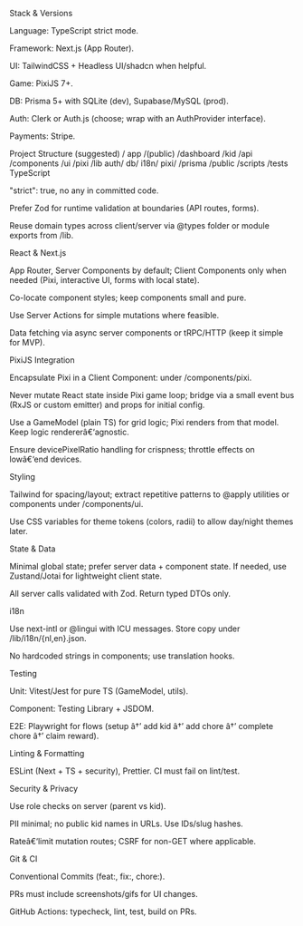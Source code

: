 ﻿Stack & Versions

Language: TypeScript strict mode.

Framework: Next.js (App Router).

UI: TailwindCSS + Headless UI/shadcn when helpful.

Game: PixiJS 7+.

DB: Prisma 5+ with SQLite (dev), Supabase/MySQL (prod).

Auth: Clerk or Auth.js (choose; wrap with an AuthProvider interface).

Payments: Stripe.

Project Structure (suggested)
/ app
  /(public)
  /dashboard
  /kid
  /api
/components
  /ui
  /pixi
/lib
  auth/
  db/
  i18n/
  pixi/
/prisma
/public
/scripts
/tests
TypeScript

"strict": true, no any in committed code.

Prefer Zod for runtime validation at boundaries (API routes, forms).

Reuse domain types across client/server via @types folder or module exports from /lib.

React & Next.js

App Router, Server Components by default; Client Components only when needed (Pixi, interactive UI, forms with local state).

Co-locate component styles; keep components small and pure.

Use Server Actions for simple mutations where feasible.

Data fetching via async server components or tRPC/HTTP (keep it simple for MVP).

PixiJS Integration

Encapsulate Pixi in a Client Component: <PixiBoard /> under /components/pixi.

Never mutate React state inside Pixi game loop; bridge via a small event bus (RxJS or custom emitter) and props for initial config.

Use a GameModel (plain TS) for grid logic; Pixi renders from that model. Keep logic rendererâ€‘agnostic.

Ensure devicePixelRatio handling for crispness; throttle effects on lowâ€‘end devices.

Styling

Tailwind for spacing/layout; extract repetitive patterns to @apply utilities or components under /components/ui.

Use CSS variables for theme tokens (colors, radii) to allow day/night themes later.

State & Data

Minimal global state; prefer server data + component state. If needed, use Zustand/Jotai for lightweight client state.

All server calls validated with Zod. Return typed DTOs only.

i18n

Use next-intl or @lingui with ICU messages. Store copy under /lib/i18n/{nl,en}.json.

No hardcoded strings in components; use translation hooks.

Testing

Unit: Vitest/Jest for pure TS (GameModel, utils).

Component: Testing Library + JSDOM.

E2E: Playwright for flows (setup â†’ add kid â†’ add chore â†’ complete chore â†’ claim reward).

Linting & Formatting

ESLint (Next + TS + security), Prettier. CI must fail on lint/test.

Security & Privacy

Use role checks on server (parent vs kid).

PII minimal; no public kid names in URLs. Use IDs/slug hashes.

Rateâ€‘limit mutation routes; CSRF for non-GET where applicable.

Git & CI

Conventional Commits (feat:, fix:, chore:).

PRs must include screenshots/gifs for UI changes.

GitHub Actions: typecheck, lint, test, build on PRs.
